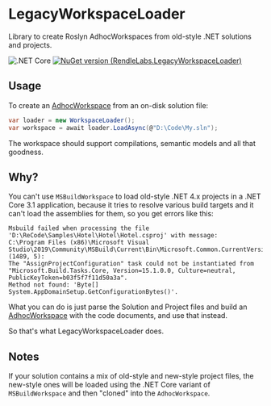 # LegacyWorkspaceLoader

Library to create Roslyn AdhocWorkspaces from old-style .NET solutions and projects.

![.NET Core](https://github.com/RendleLabs/LegacyWorkspaceLoader/workflows/.NET%20Core/badge.svg)
[![NuGet version (RendleLabs.LegacyWorkspaceLoader)](https://img.shields.io/nuget/v/RendleLabs.LegacyWorkspaceLoader.svg?style=flat-square)](https://www.nuget.org/packages/RendleLabs.LegacyWorkspaceLoader/)

## Usage

To create an [AdhocWorkspace](https://docs.microsoft.com/dotnet/api/microsoft.codeanalysis.adhocworkspace?view=roslyn-dotnet) from an on-disk
solution file:

```csharp
var loader = new WorkspaceLoader();
var workspace = await loader.LoadAsync(@"D:\Code\My.sln");
```

The workspace should support compilations, semantic models and all that
goodness.

## Why?

You can't use `MSBuildWorkspace` to load old-style .NET 4.x projects in a .NET Core 3.1
application, because it tries to resolve various build targets and it can't load the assemblies
for them, so you get errors like this:

```text
Msbuild failed when processing the file 'D:\ReCode\Samples\Hotel\Hotel\Hotel.csproj' with message: 
C:\Program Files (x86)\Microsoft Visual Studio\2019\Community\MSBuild\Current\Bin\Microsoft.Common.CurrentVersion.targets: (1489, 5): 
The "AssignProjectConfiguration" task could not be instantiated from 
"Microsoft.Build.Tasks.Core, Version=15.1.0.0, Culture=neutral, PublicKeyToken=b03f5f7f11d50a3a".
Method not found: 'Byte[] System.AppDomainSetup.GetConfigurationBytes()'.
```

What you can do is just parse the Solution and Project files and build an
[AdhocWorkspace](https://docs.microsoft.com/dotnet/api/microsoft.codeanalysis.adhocworkspace?view=roslyn-dotnet)
with the code documents, and use that instead.

So that's what LegacyWorkspaceLoader does.

## Notes

If your solution contains a mix of old-style and new-style project files,
the new-style ones will be loaded using the .NET Core variant of
`MSBuildWorkspace` and then "cloned" into the `AdhocWorkspace`.
